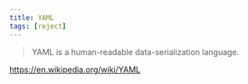 ```yaml
---
title: YAML
tags: [reject]
---
```


> YAML is a human-readable data-serialization language.

<https://en.wikipedia.org/wiki/YAML>
